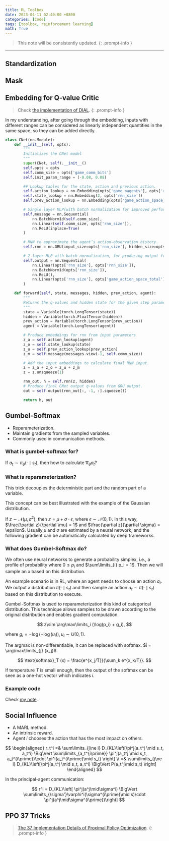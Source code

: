 ```yaml
---
title: RL Toolbox
date: 2023-04-11 02:40:00 +0800
categories: [Code]
tags: [toolbox, reinforcement learning]
math: True
---
```


> This note will be consistently updated.
{: .prompt-info }

---

## Standardization

## Mask

## Embedding for Q-value Critic

> Check [the implementation of DIAL](https://colab.research.google.com/gist/MJ10/2c0d1972f3dd1edcc3cd17c636aac8d2/dial.ipynb#scrollTo=YnoO2UA5L3pk).
{: .prompt-info }

In my understanding, after going through the embedding, inputs with different ranges can be considered as linearly independent quantities in the same space, so they can be added directly.

```python
class CNet(nn.Module):
    def __init__(self, opts):
        """
        Initializes the CNet model
        """
        super(CNet, self).__init__()
        self.opts = opts
        self.comm_size = opts['game_comm_bits']
        self.init_param_range = (-0.08, 0.08)

        ## Lookup tables for the state, action and previous action.
        self.action_lookup = nn.Embedding(opts['game_nagents'], opts['rnn_size'])
        self.state_lookup = nn.Embedding(2, opts['rnn_size'])
        self.prev_action_lookup = nn.Embedding(opts['game_action_space_total'], opts['rnn_size'])

        # Single layer MLP(with batch normalization for improved performance) for producing embeddings for messages.
        self.message = nn.Sequential(
            nn.BatchNorm1d(self.comm_size),
            nn.Linear(self.comm_size, opts['rnn_size']),
            nn.ReLU(inplace=True)
        )

        # RNN to approximate the agent’s action-observation history.
        self.rnn = nn.GRU(input_size=opts['rnn_size'], hidden_size=opts['rnn_size'], num_layers=2, batch_first=True)

        # 2 layer MLP with batch normalization, for producing output from RNN top layer.
        self.output = nn.Sequential(
            nn.Linear(opts['rnn_size'], opts['rnn_size']),
            nn.BatchNorm1d(opts['rnn_size']),
            nn.ReLU(),
            nn.Linear(opts['rnn_size'], opts['game_action_space_total'])
        )

    def forward(self, state, messages, hidden, prev_action, agent):
        """
        Returns the q-values and hidden state for the given step parameters
        """
        state = Variable(torch.LongTensor(state))
        hidden = Variable(torch.FloatTensor(hidden))
        prev_action = Variable(torch.LongTensor(prev_action))
        agent = Variable(torch.LongTensor(agent))

        # Produce embeddings for rnn from input parameters
        z_a = self.action_lookup(agent)
        z_o = self.state_lookup(state)
        z_u = self.prev_action_lookup(prev_action)
        z_m = self.message(messages.view(-1, self.comm_size))

        # Add the input embeddings to calculate final RNN input.
        z = z_a + z_o + z_u + z_m
        z = z.unsqueeze(1)

        rnn_out, h = self.rnn(z, hidden)
        # Produce final CNet output q-values from GRU output.
        out = self.output(rnn_out[:, -1, :].squeeze())

        return h, out
```


## Gumbel-Softmax
- Reparameterization.
- Maintain gradients from the sampled variables.
- Commonly used in communication methods.

### What is gumbel-softmax for?
If $a_t\sim \pi_\theta(\cdot \mid s_t)$, then how to calculate $\nabla_\theta a_t$?

### What is reparameterization?
This trick decouples the deterministic part and the random part of a variable.

This concept can be best illustrated with the example of the Gaussian distribution.

If $z\sim \mathcal{N}(\mu,\sigma^2)$, then $z = \mu + \sigma \cdot \epsilon$, where $\epsilon\sim \mathcal{N}(0,1)$. In this way, $\frac{\partial z}{\partial \mu} = 1$ and $\frac{\partial z}{\partial \sigma} = \epsilon$. Usually $\mu$ and $\sigma$ are estimated by a neural network, and the following gradient can be automatically calculated by deep frameworks.

### What does Gumbel-Softmax do?

We often use neural networks to generate a probability simplex, i.e., a profile of probability where $0\le p_i$ and $\sum\limits_{i} p_i = 1$. Then we will sample an $x$ based on this distribution. 

An example scenario is in RL, where an agent needs to choose an action $a_t$. We output a distribution $\pi(\cdot \mid s_t)$ and then sample an action $a_t\sim \pi(\cdot \mid s_t)$ based on this distribution to execute.

Gumbel-Softmax is used to reparameterization this kind of categorical distribution. This technique allows samples to be drawn according to the original distribution and enables gradient computation.

$$
z\sim \arg\max\limits_i (\log(p_i) + g_i),
$$

where $g_i = -\log(-\log (u_i)), u_i\sim U(0,1)$. 

The argmax is non-differentiable, it can be replaced with softmax. $i = \arg\max\limits_{j} (x_j)$.

$$
\text{softmax}_T (x) = \frac{e^{x_j/T}}{\sum_k e^{x_k/T}}.
$$

If temperature $T$ is small enough, then the output of the softmax can be seen as a one-hot vector which indicates $i$.

### Example code
Check [my note](https://yuelin301.github.io/posts/Computation-Graph-Visualization/#example-5-nabla_theta-a-with-gumbel-softmax-reparameterization).

## Social Influence
- A MARL method.
- An intrinsic reward.
- Agent $i$ chooses the action that has the most impact on others.

$$
\begin{aligned}
    r_t^i 
    =& \sum\limits_{j\ne i} D_{KL}\left[\pi^j(a_t^j \mid s_t, a_t^i) \Big\Vert \sum\limits_{a_t^{i\prime}} \pi^j(a_t^j \mid s_t, a_t^{i\prime})\cdot \pi^i(a_t^{i\prime}\mid s_t) \right] \\
    =& \sum\limits_{j\ne i} D_{KL}\left[\pi^j(a_t^j \mid s_t, a_t^i) \Big\Vert P(a_t^j\mid s_t) \right]
\end{aligned}
$$

In the principal-agent communication:

$$
r^i = D_{KL}\left[ \pi^j(a^j\mid\sigma^i) \Big\Vert \sum\limits_{\sigma'}\varphi^i(\sigma^{i\prime}\mid s)\cdot \pi^j(a^j\mid\sigma^{i\prime})\right]
$$

## PPO 37 Tricks
> [The 37 Implementation Details of Proximal Policy Optimization](https://iclr-blog-track.github.io/2022/03/25/ppo-implementation-details/).
{: .prompt-info }


